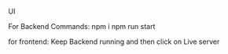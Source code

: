 UI

For Backend Commands:
npm i
npm run start

for frontend:
Keep Backend running
and then click on Live server
